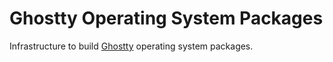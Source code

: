 Ghostty Operating System Packages
=================================

Infrastructure to build [Ghostty](https://ghostty.org/) operating system packages.
